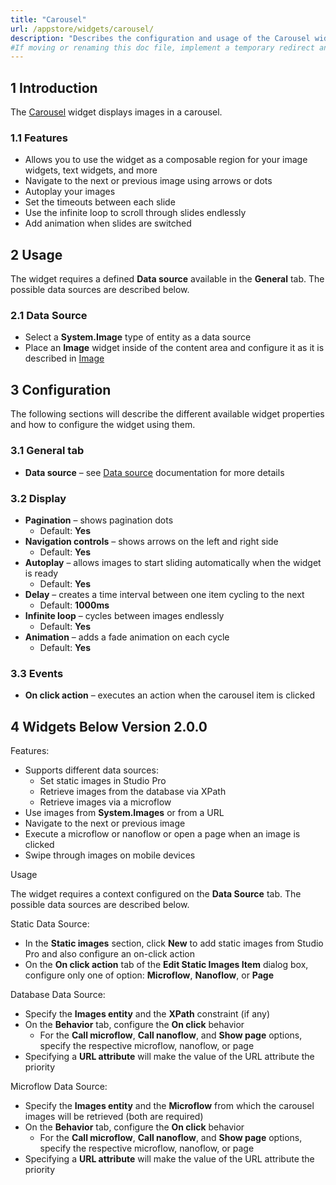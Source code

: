 ```yaml
---
title: "Carousel"
url: /appstore/widgets/carousel/
description: "Describes the configuration and usage of the Carousel widget, which is available in the Mendix Marketplace."
#If moving or renaming this doc file, implement a temporary redirect and let the respective team know they should update the URL in the product. See Mapping to Products for more details.
---
```


## 1 Introduction

The [Carousel](https://marketplace.mendix.com/link/component/47784/) widget displays images in a carousel.

### 1.1 Features

* Allows you to use the widget as a composable region for your image widgets, text widgets, and more
* Navigate to the next or previous image using arrows or dots
* Autoplay your images
* Set the timeouts between each slide
* Use the infinite loop to scroll through slides endlessly
* Add animation when slides are switched

## 2 Usage

The widget requires a defined **Data source** available in the **General** tab. The possible data sources are described below.

### 2.1 Data Source

* Select a **System.Image** type of entity as a data source
* Place an **Image** widget inside of the content area and configure it as it is described in [Image](/appstore/widgets/image/)

## 3 Configuration

The following sections will describe the different available widget properties and how to configure the widget using them.

### 3.1 General tab

* **Data source** – see [Data source](/refguide/data-sources/) documentation for more details

### 3.2 Display

* **Pagination** – shows pagination dots
    * Default: **Yes**
* **Navigation controls** – shows arrows on the left and right side
    * Default: **Yes**
* **Autoplay** – allows images to start sliding automatically when the widget is ready
    * Default: **Yes**
* **Delay** – creates a time interval between one item cycling to the next
    * Default: **1000ms**
* **Infinite loop** – cycles between images endlessly
    * Default: **Yes**
* **Animation** – adds a fade animation on each cycle
    * Default: **Yes**

### 3.3 Events

* **On click action** – executes an action when the carousel item is clicked

## 4 Widgets Below Version 2.0.0

Features:

* Supports different data sources:
    * Set static images in Studio Pro
    * Retrieve images from the database via XPath
    * Retrieve images via a microflow
* Use images from **System.Images** or from a URL
* Navigate to the next or previous image
* Execute a microflow or nanoflow or open a page when an image is clicked
* Swipe through images on mobile devices

Usage

The widget requires a context configured on the **Data Source** tab. The possible data sources are described below.

Static Data Source:

* In the **Static images** section, click **New** to add static images from Studio Pro and also configure an on-click action
* On the **On click action** tab of the **Edit Static Images Item** dialog box, configure only one of option: **Microflow**, **Nanoflow**, or **Page**

Database Data Source:

* Specify the **Images entity** and the **XPath** constraint (if any)
* On the **Behavior** tab, configure the **On click** behavior
    * For the **Call microflow**, **Call nanoflow**, and **Show page** options, specify the respective microflow, nanoflow, or page
* Specifying a **URL attribute** will make the value of the URL attribute the priority

Microflow Data Source:

* Specify the **Images entity** and the **Microflow** from which the carousel images will be retrieved (both are required)
* On the **Behavior** tab, configure the **On click** behavior
    * For the **Call microflow**, **Call nanoflow**, and **Show page** options, specify the respective microflow, nanoflow, or page
* Specifying a **URL attribute** will make the value of the URL attribute the priority
